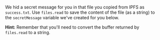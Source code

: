 We hid a secret message for you in that file you copied from IPFS as `success.txt`. Use `files.read` to save the content of the file (as a string) to the `secretMessage` variable we've created for you below.

**Hint:** Remember that you'll need to convert the buffer returned by `files.read` to a string.
